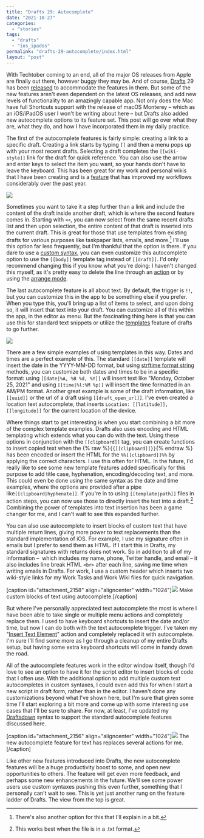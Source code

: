 ```yaml
---
title: "Drafts 29: Autocomplete"
date: "2021-10-27"
categories: 
  - "stories"
tags: 
  - "drafts"
  - "ios_ipados"
permalink: "drafts-29-autocomplete/index.html"
layout: "post"
---
```


With Techtober coming to an end, all of the major OS releases from Apple are finally out there, however buggy they may be. And of course, [Drafts](https://itunes.apple.com/us/app/drafts-capture-act/id1236254471?mt=8&uo=4&at=1001l4VZ) 29 has been [released](https://forums.getdrafts.com/t/drafts-29-released-autocomplete-shortcuts-for-mac-support/11431) to accommodate the features in them. But some of the new features aren't even dependent on the latest OS releases, and add new levels of functionality to an amazingly capable app. Not only does the Mac have full Shortcuts support with the release of macOS Monterey – which as an iOS/iPadOS user I won't be writing about here – but Drafts also added new autocomplete options to its feature set. This post will go over what they are, what they do, and how I have incorporated them in my daily practice.

The first of the autocomplete features is fairly simple: creating a link to a specific draft. Creating a link starts by typing `[[` and then a menu pops up with your most recent drafts. Selecting a draft completes the `[[wiki-style]]` link for the draft for quick reference. You can also use the arrow and enter keys to select the item you want, so your hands don't have to leave the keyboard. This has been great for my work and personal wikis that I have been creating and is a [feature](https://www.macstories.net/news/drafts-20-introduces-advanced-wiki-style-linking/) that has improved my workflows considerably over the past year.

[![](/images/D29-Autocomplete-Draft-Examples-1024x788.png)](https://www.nahumck.me/wp-content/uploads/2021/10/D29-Autocomplete-Draft-Examples.png)

Sometimes you want to take it a step further than a link and include the content of the draft inside another draft, which is where the second feature comes in. Starting with `<<`, you can now select from the same recent drafts list and then upon selection, the entire content of that draft is inserted into the current draft. This is great for those that use templates from existing drafts for various purposes like taskpaper lists, emails, and more.[^later] I'll use this option far less frequently, but I'm thankful that the option is there. If you dare to use a [custom syntax](https://www.nahumck.me/drafts-26-the-customization-update/), you can even customize this autocomplete option to use the `[[body]]` template tag instead of `[[draft]]`. I'd only recommend changing this if you know what you're doing: I haven't changed this myself, as it's pretty easy to delete the line through an [action](https://actions.getdrafts.com/a/1cT) or by using the [arrange mode](https://www.nahumck.me/arrange-mode-in-drafts/).

The last autocomplete feature is all about text. By default, the trigger is `!!`, but you can customize this in the app to be something else if you prefer. When you type this, you'll bring up a list of items to select, and upon doing so, it will insert that text into your draft. You can customize all of this within the app, in the editor `Aa` menu. But the fascinating thing here is that you can use this for standard text snippets or utilize the [templates](https://docs.getdrafts.com/docs/actions/templates.html) feature of drafts to go further.

[![](/images/D29-Autocomplete-Text-Menu-1024x980.png)](https://www.nahumck.me/wp-content/uploads/2021/10/D29-Autocomplete-Text-Menu.png)

There are a few simple examples of using templates in this way. Dates and times are a perfect example of this. The standard `[[date]]` template will insert the date in the YYYY-MM-DD format, but using [strftime format string](https://www.ibm.com/docs/en/i/7.3?topic=functions-strftime-convert-datetime-string) methods, you can customize both dates and times to be in a specific format: using `[[date|%A, %B %d, %Y]]` will insert text like "Monday, October 25, 2021" and using `[[time|%l:%M %p]]` will insert the time formatted in an AM/PM format. Another great example is some of the draft information, like `[[uuid]]` or the url of a draft using `[[draft_open_url]]`. I've even created a location text autocomplete, that inserts `Location: [[latitude]], [[longitude]]` for the current location of the device.

Where things start to get interesting is when you start combining a bit more of the complex template examples. Drafts also uses encoding and HTML templating which extends what you can do with the text. Using these options in conjunction with the `[[clipboard]]` tag, you can create functions to insert copied text when the {% raw %}`{{[[clipboard]]}}`{% endraw %} has been encoded or insert the HTML for the `%%[[clipboard]]%%` by applying the correct characters. I use this often for HTML. In the future, I'd really like to see some new template features added specifically for this purpose to add title case, hyphenation, encoding/decoding text, and more. This could even be done using the same syntax as the date and time examples, where the options are provided after a pipe like`[[clipboard|hyphenate]]`. If you're in to using `[[template|path]]` files in action steps, you can now use those to directly insert the text into a draft.[^txt] Combining the power of templates into text insertion has been a game changer for me, and I can't wait to see this expanded further.

You can also use autocomplete to insert blocks of custom text that have multiple return lines, giving more power to text replacements than the standard implementation of iOS. For example, I use my signature often in emails but I prefer to send them as HTML. If I start this in Drafts, my standard signatures with returns does not work. So in addition to all of my information –  which includes my name, phone, Twitter handle, and email – it also includes line break HTML `<br>` after each line, saving me time when writing emails in Drafts. For work, I use a custom header which inserts two wiki-style links for my Work Tasks and Work Wiki files for quick navigation.

\[caption id="attachment\_2158" align="aligncenter" width="1024"\][![](/images/D29-Autocomplete-Text-Examples-1024x797.png)](https://www.nahumck.me/wp-content/uploads/2021/10/D29-Autocomplete-Text-Examples.png) Make custom blocks of text using autocomplete.\[/caption\]

But where I've personally appreciated text autocomplete the most is where I have been able to take single or multiple menu actions and completely replace them. I used to have keyboard shortcuts to insert the date and/or time, but now I can do both with the text autocomplete trigger. I've taken my "[Insert Text Element](https://actions.getdrafts.com/a/1Bb)" action and completely replaced it with autocomplete. I'm sure I'll find some more as I go through a cleanup of my entire Drafts setup, but having some extra keyboard shortcuts will come in handy down the road.

All of the autocomplete features work in the editor window itself, though I'd love to see an option to have it for the script editor to insert blocks of code that I often use. With the additional option to add multiple custom text autocompletes in custom syntaxes, I could even add this for when I start a new script in draft form, rather than in the editor. I haven't done any customizations beyond what I've shown here, but I'm sure that given some time I'll start exploring a bit more and come up with some interesting use cases that I'll be sure to share. For now, at least, I've updated my [Draftsdown](https://actions.getdrafts.com/s/1hm) syntax to support the standard autocomplete features discussed here.

\[caption id="attachment\_2156" align="aligncenter" width="1024"\][![](/images/D29-Insert-Text-Element-Replacements-1024x561.png)](https://www.nahumck.me/wp-content/uploads/2021/10/D29-Insert-Text-Element-Replacements.png) The new autocomplete feature for text has replaces several actions for me.\[/caption\]

Like other new features introduced into Drafts, the new autocomplete features will be a huge productivity boost to some, and open new opportunities to others. The feature will get even more feedback, and perhaps some new enhancements in the future. We'll see some power users use custom syntaxes pushing this even further, something that I personally can't wait to see. This is yet just another rung on the feature ladder of Drafts. The view from the top is great.

[^later]: There's also another option for this that I'll explain in a bit.

[^txt]: This works best when the file is in a .txt format.
